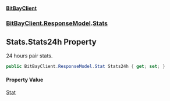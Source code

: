 #### [BitBayClient](./index.md 'index')
### [BitBayClient.ResponseModel](./BitBayClient-ResponseModel.md 'BitBayClient.ResponseModel').[Stats](./BitBayClient-ResponseModel-Stats.md 'BitBayClient.ResponseModel.Stats')
## Stats.Stats24h Property
24 hours pair stats.  
```csharp
public BitBayClient.ResponseModel.Stat Stats24h { get; set; }
```
#### Property Value
[Stat](./BitBayClient-ResponseModel-Stat.md 'BitBayClient.ResponseModel.Stat')  
